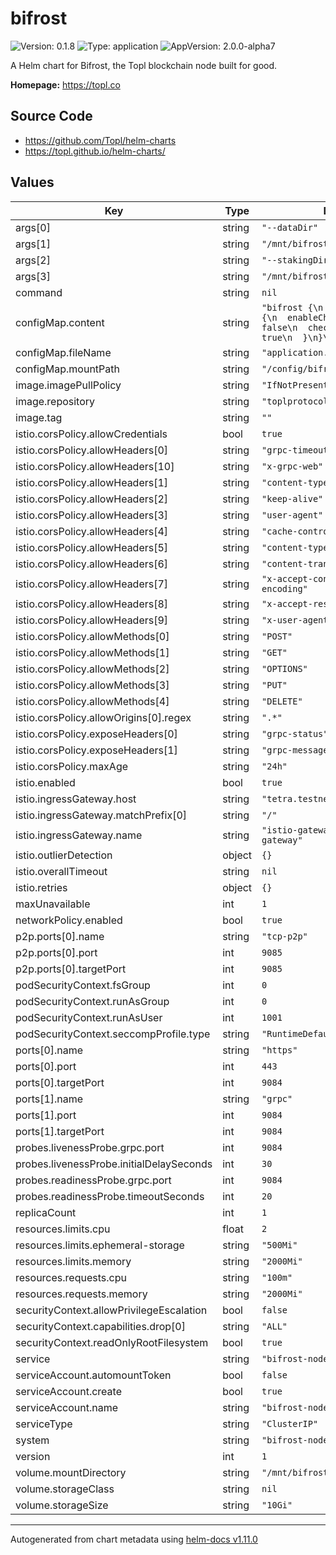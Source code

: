 # bifrost

![Version: 0.1.8](https://img.shields.io/badge/Version-0.1.8-informational?style=flat-square) ![Type: application](https://img.shields.io/badge/Type-application-informational?style=flat-square) ![AppVersion: 2.0.0-alpha7](https://img.shields.io/badge/AppVersion-2.0.0--alpha7-informational?style=flat-square)

A Helm chart for Bifrost, the Topl blockchain node built for good.

**Homepage:** <https://topl.co>

## Source Code

* <https://github.com/Topl/helm-charts>
* <https://topl.github.io/helm-charts/>

## Values

| Key | Type | Default | Description |
|-----|------|---------|-------------|
| args[0] | string | `"--dataDir"` |  |
| args[1] | string | `"/mnt/bifrost/data"` |  |
| args[2] | string | `"--stakingDir"` |  |
| args[3] | string | `"/mnt/bifrost/staking"` |  |
| command | string | `nil` |  |
| configMap.content | string | `"bifrost {\n  chainReplicator {\n  enableChainReplicator = false\n  checkMissingBlock = true\n  }\n}\n"` |  |
| configMap.fileName | string | `"application.conf"` |  |
| configMap.mountPath | string | `"/config/bifrost-config"` |  |
| image.imagePullPolicy | string | `"IfNotPresent"` |  |
| image.repository | string | `"toplprotocol/bifrost-node"` |  |
| image.tag | string | `""` |  |
| istio.corsPolicy.allowCredentials | bool | `true` |  |
| istio.corsPolicy.allowHeaders[0] | string | `"grpc-timeout"` |  |
| istio.corsPolicy.allowHeaders[10] | string | `"x-grpc-web"` |  |
| istio.corsPolicy.allowHeaders[1] | string | `"content-type"` |  |
| istio.corsPolicy.allowHeaders[2] | string | `"keep-alive"` |  |
| istio.corsPolicy.allowHeaders[3] | string | `"user-agent"` |  |
| istio.corsPolicy.allowHeaders[4] | string | `"cache-control"` |  |
| istio.corsPolicy.allowHeaders[5] | string | `"content-type"` |  |
| istio.corsPolicy.allowHeaders[6] | string | `"content-transfer-encoding"` |  |
| istio.corsPolicy.allowHeaders[7] | string | `"x-accept-content-transfer-encoding"` |  |
| istio.corsPolicy.allowHeaders[8] | string | `"x-accept-response-streaming"` |  |
| istio.corsPolicy.allowHeaders[9] | string | `"x-user-agent"` |  |
| istio.corsPolicy.allowMethods[0] | string | `"POST"` |  |
| istio.corsPolicy.allowMethods[1] | string | `"GET"` |  |
| istio.corsPolicy.allowMethods[2] | string | `"OPTIONS"` |  |
| istio.corsPolicy.allowMethods[3] | string | `"PUT"` |  |
| istio.corsPolicy.allowMethods[4] | string | `"DELETE"` |  |
| istio.corsPolicy.allowOrigins[0].regex | string | `".*"` |  |
| istio.corsPolicy.exposeHeaders[0] | string | `"grpc-status"` |  |
| istio.corsPolicy.exposeHeaders[1] | string | `"grpc-message"` |  |
| istio.corsPolicy.maxAge | string | `"24h"` |  |
| istio.enabled | bool | `true` |  |
| istio.ingressGateway.host | string | `"tetra.testnet.torus.topl.tech"` |  |
| istio.ingressGateway.matchPrefix[0] | string | `"/"` |  |
| istio.ingressGateway.name | string | `"istio-gateways/bifrost-gateway"` |  |
| istio.outlierDetection | object | `{}` |  |
| istio.overallTimeout | string | `nil` |  |
| istio.retries | object | `{}` |  |
| maxUnavailable | int | `1` |  |
| networkPolicy.enabled | bool | `true` |  |
| p2p.ports[0].name | string | `"tcp-p2p"` |  |
| p2p.ports[0].port | int | `9085` |  |
| p2p.ports[0].targetPort | int | `9085` |  |
| podSecurityContext.fsGroup | int | `0` |  |
| podSecurityContext.runAsGroup | int | `0` |  |
| podSecurityContext.runAsUser | int | `1001` |  |
| podSecurityContext.seccompProfile.type | string | `"RuntimeDefault"` |  |
| ports[0].name | string | `"https"` |  |
| ports[0].port | int | `443` |  |
| ports[0].targetPort | int | `9084` |  |
| ports[1].name | string | `"grpc"` |  |
| ports[1].port | int | `9084` |  |
| ports[1].targetPort | int | `9084` |  |
| probes.livenessProbe.grpc.port | int | `9084` |  |
| probes.livenessProbe.initialDelaySeconds | int | `30` |  |
| probes.readinessProbe.grpc.port | int | `9084` |  |
| probes.readinessProbe.timeoutSeconds | int | `20` |  |
| replicaCount | int | `1` |  |
| resources.limits.cpu | float | `2` |  |
| resources.limits.ephemeral-storage | string | `"500Mi"` |  |
| resources.limits.memory | string | `"2000Mi"` |  |
| resources.requests.cpu | string | `"100m"` |  |
| resources.requests.memory | string | `"2000Mi"` |  |
| securityContext.allowPrivilegeEscalation | bool | `false` |  |
| securityContext.capabilities.drop[0] | string | `"ALL"` |  |
| securityContext.readOnlyRootFilesystem | bool | `true` |  |
| service | string | `"bifrost-node"` |  |
| serviceAccount.automountToken | bool | `false` |  |
| serviceAccount.create | bool | `true` |  |
| serviceAccount.name | string | `"bifrost-node"` |  |
| serviceType | string | `"ClusterIP"` |  |
| system | string | `"bifrost-node"` |  |
| version | int | `1` |  |
| volume.mountDirectory | string | `"/mnt/bifrost/"` |  |
| volume.storageClass | string | `nil` |  |
| volume.storageSize | string | `"10Gi"` |  |

----------------------------------------------
Autogenerated from chart metadata using [helm-docs v1.11.0](https://github.com/norwoodj/helm-docs/releases/v1.11.0)
